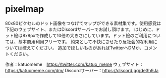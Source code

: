 # pixelmap
80x80ピクセルのドット画像をつなげてマップができる素材集です。使用感覚は下記のウェブサイト、またはDiscordサーバーでお試し頂けます。
はじめに、ドット絵は8x8pxで作成して10倍の大きさにしています。ドット絵のご利用については、基本商用利用フリーです。
約束として不快にさせたり反社会的な利用については控えてください。
追加でほしいものがあればTwitterへDMか、コメントください。

作者：katuomeme　https://twitter.com/katuo_meme
ウェブサイト：https://katuomeme.com/dm/
Discordサーバー：https://discord.gg/de3h9Ja
